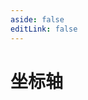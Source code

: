 ```yaml
---
aside: false
editLink: false
---
```


# 坐标轴

<script setup>
import Chart from '../components/sample/axis/index.vue'
</script>
<Chart/>

<!--@include: @/components/sample/axis/index.md-->